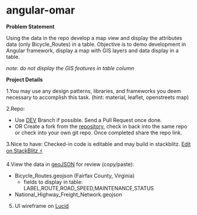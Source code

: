 # angular-omar
**Problem Statement**

Using the data in the repo develop a map view and display the attributes data (only Bicycle_Routes) in a table. Objective is to demo development in Angular framework, display a map with GIS layers and data display in a table. 

*note: do not display the GIS features in table column*


**Project Details**

1.You may use any design patterns, libraries, and frameworks you deem necessary to accomplish this task. (hint: material, leaflet, openstreets map)

2.Repo: 
  - Use [DEV](https://github.com/jeetu-gis/angular-omar/tree/dev) Branch if possible. Send a Pull Request once done. 
  - OR Create a fork from the [repository](https://github.com/jeetu-gis/angular-omar), check in back into the same repo or check into your own git repo. Once completed share the repo link.

3.Nice to have: Checked-in code is editable and may build in stackblitz. [Edit on StackBlitz ⚡️](https://stackblitz.com/edit/angular-pyj3sf)

4.View the data in [geoJSON](https://geojson.tools) for review (copy/paste):
- Bicycle_Routes.geojson (Fairfax County, Virginia)
  - fields to display in table:   LABEL,ROUTE,ROAD_SPEED,MAINTENANCE,STATUS
- National_Highway_Freight_Network.geojson

5. UI wireframe on [Lucid](https://lucid.app/lucidspark/3804a42d-9cb3-4ab3-b570-c7f6b5fd4d07/edit?viewport_loc=-8%2C-8%2C1920%2C880%2C0_0&invitationId=inv_5e8909cb-0630-4eab-8b54-45fd38e9e2d6)





